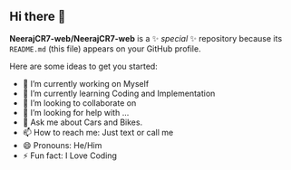 ## Hi there 👋


**NeerajCR7-web/NeerajCR7-web** is a ✨ _special_ ✨ repository because its `README.md` (this file) appears on your GitHub profile.

Here are some ideas to get you started:

- 🔭 I’m currently working on Myself
- 🌱 I’m currently learning Coding and Implementation
- 👯 I’m looking to collaborate on 
- 🤔 I’m looking for help with ...
- 💬 Ask me about Cars and Bikes.
- 📫 How to reach me: Just text or call me
- 😄 Pronouns: He/Him
- ⚡ Fun fact: I Love Coding

